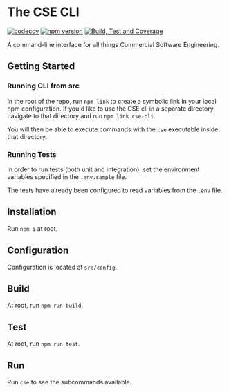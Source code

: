 # The CSE CLI

[![codecov](https://codecov.io/gh/tbarlow12/cse-cli/branch/master/graph/badge.svg)](https://codecov.io/gh/tbarlow12/cse-cli) [![npm version](https://badge.fury.io/js/cse-cli.svg)](https://badge.fury.io/js/cse-cli) [![Build, Test and Coverage](https://github.com/tbarlow12/cse-cli/workflows/Build,%20Test%20and%20Coverage/badge.svg)](https://github.com/tbarlow12/cse-cli/actions?query=workflow%3A%22Build%2C+Test+and+Coverage%22)

A command-line interface for all things Commercial Software Engineering.

## Getting Started

### Running CLI from src

In the root of the repo, run `npm link` to create a symbolic link in your local npm configuration.
If you'd like to use the CSE cli in a separate directory, navigate to that directory and run `npm link cse-cli`.

You will then be able to execute commands with the `cse` executable inside that directory.

### Running Tests

In order to run tests (both unit and integration), set the environment variables specified in the `.env.sample` file.

The tests have already been configured to read variables from the `.env` file.

## Installation

Run `npm i` at root.

## Configuration

Configuration is located at `src/config`.

## Build

At root, run `npm run build`.

## Test

At root, run `npm run test`.

## Run

Run `cse` to see the subcommands available.
